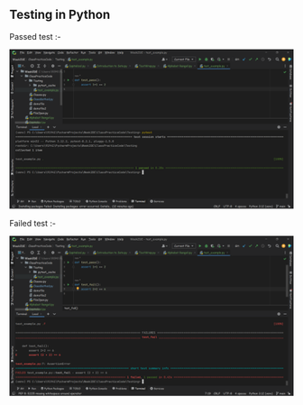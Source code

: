 ## Testing in Python 

Passed test :-

![testing1.png](testing1.png)


Failed test :-

![testFailed.png](testFailed.png)